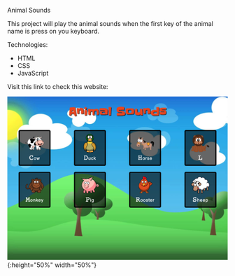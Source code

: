 Animal Sounds

This project will play the animal sounds when the first key of the animal name is press on you keyboard.

Technologies:
  - HTML
  - CSS
  - JavaScript
  
  Visit this link to check this website: 
  
  ![image](img/cover.png){:height="50%" width="50%"}  
